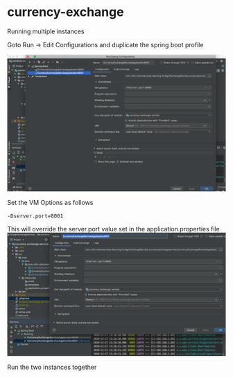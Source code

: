 # currency-exchange

Running multiple instances

Goto Run -> Edit Configurations and duplicate the spring boot profile

![pic](./vmArgument2.png)

Set the VM Options as follows 
```shell script
-Dserver.port=8001
```

This will override the server.port value set in the application.properties file
![pic](./vmArgument.png)

Run the two instances together